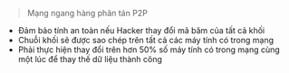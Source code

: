 > Mạng ngang hàng phân tán P2P
- Đảm bảo tính an toàn nếu Hacker thay đổi mã băm của tất cả khối
- Chuỗi khối sẽ được sao chép trên tất cả các máy tính có trong mạng
- Phải thực hiện thay đổi trên hơn 50% số máy tính có trong mạng cùng một lúc để thay thế dữ liệu thành công
